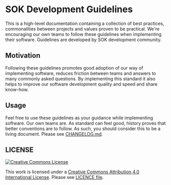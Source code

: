 # SOK Development Guidelines

This is a high-level documentation containing a collection of best practices, commonalities between projects and values proven to be practical. We're encouraging our own teams to follow these guidelines when implementing their software. Guidelines are developed by SOK development community.

## Motivation

Following these guidelines promotes good adoption of our way of implementing software, reduces friction between teams and answers to many commonly asked questions. By implementing this standard it also helps to improve our software development quality and speed and share know-how.

## Usage

Feel free to use these guidelines as your guidance while implementing  software. Our own teams are. As standard can feel good, history proves that better conventions are to follow. As such, you should consider this to be a living document. Please see [CHANGELOG.md](CHANGELOG.md).

## LICENSE

[![Creative Commons License](https://i.creativecommons.org/l/by/4.0/88x31.png)](http://creativecommons.org/licenses/by/4.0/)

This work is licensed under a [Creative Commons Attribution 4.0 International License](http://creativecommons.org/licenses/by/4.0/). Please see [LICENCE file](LICENSE).